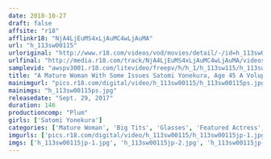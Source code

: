 ```yaml
---
date: 2018-10-27
draft: false
affsite: "r18"
afflinkr18: "NjA4LjEuMS4xLjAuMC4wLjAuMA"
url: "h_113sw00115"
urloriginal: "http://www.r18.com/videos/vod/movies/detail/-/id=h_113sw00115"
urlfinal: "http://media.r18.com/track/NjA4LjEuMS4xLjAuMC4wLjAuMA/videos/vod/movies/detail/-/id=h_113sw00115"
samplevid: "awspv3001.r18.com/litevideo/freepv/h/h_1/h_113sw115/h_113sw115_dmb_w.mp4"
title: "A Mature Woman With Some Issues Satomi Yonekura, Age 45 A Voluptuous Flesh Fantasy, Pale White And Beautiful Body! A G Cup Titty Forty-Something Mature Woman Teacher"
mainimgurl: "pics.r18.com/digital/video/h_113sw00115/h_113sw00115ps.jpg"
mainimgs: "h_113sw00115ps.jpg"
releasedate: "Sept. 29, 2017"
duration: 146
productioncomp: "Plum"
girls: ['Satomi Yonekura']
categories: ['Mature Woman', 'Big Tits', 'Glasses', 'Featured Actress', 'Creampie', 'Urination', 'Hi-Def', 'Sale (limited time)']
imgurls: ['pics.r18.com/digital/video/h_113sw00115/h_113sw00115jp-1.jpg', 'pics.r18.com/digital/video/h_113sw00115/h_113sw00115jp-2.jpg', 'pics.r18.com/digital/video/h_113sw00115/h_113sw00115jp-3.jpg', 'pics.r18.com/digital/video/h_113sw00115/h_113sw00115jp-4.jpg', 'pics.r18.com/digital/video/h_113sw00115/h_113sw00115jp-5.jpg', 'pics.r18.com/digital/video/h_113sw00115/h_113sw00115jp-6.jpg', 'pics.r18.com/digital/video/h_113sw00115/h_113sw00115jp-7.jpg', 'pics.r18.com/digital/video/h_113sw00115/h_113sw00115jp-8.jpg', 'pics.r18.com/digital/video/h_113sw00115/h_113sw00115jp-9.jpg', 'pics.r18.com/digital/video/h_113sw00115/h_113sw00115jp-10.jpg', 'pics.r18.com/digital/video/h_113sw00115/h_113sw00115jp-11.jpg', 'pics.r18.com/digital/video/h_113sw00115/h_113sw00115jp-12.jpg', 'pics.r18.com/digital/video/h_113sw00115/h_113sw00115jp-13.jpg', 'pics.r18.com/digital/video/h_113sw00115/h_113sw00115jp-14.jpg', 'pics.r18.com/digital/video/h_113sw00115/h_113sw00115jp-15.jpg', 'pics.r18.com/digital/video/h_113sw00115/h_113sw00115jp-16.jpg', 'pics.r18.com/digital/video/h_113sw00115/h_113sw00115jp-17.jpg', 'pics.r18.com/digital/video/h_113sw00115/h_113sw00115jp-18.jpg', 'pics.r18.com/digital/video/h_113sw00115/h_113sw00115jp-19.jpg', 'pics.r18.com/digital/video/h_113sw00115/h_113sw00115jp-20.jpg']
imgs: ['h_113sw00115jp-1.jpg', 'h_113sw00115jp-2.jpg', 'h_113sw00115jp-3.jpg', 'h_113sw00115jp-4.jpg', 'h_113sw00115jp-5.jpg', 'h_113sw00115jp-6.jpg', 'h_113sw00115jp-7.jpg', 'h_113sw00115jp-8.jpg', 'h_113sw00115jp-9.jpg', 'h_113sw00115jp-10.jpg', 'h_113sw00115jp-11.jpg', 'h_113sw00115jp-12.jpg', 'h_113sw00115jp-13.jpg', 'h_113sw00115jp-14.jpg', 'h_113sw00115jp-15.jpg', 'h_113sw00115jp-16.jpg', 'h_113sw00115jp-17.jpg', 'h_113sw00115jp-18.jpg', 'h_113sw00115jp-19.jpg', 'h_113sw00115jp-20.jpg']
---
```

